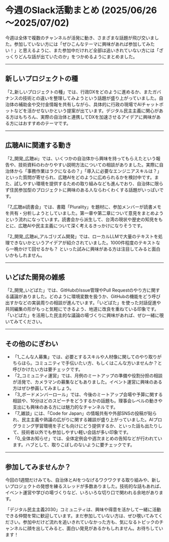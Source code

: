 # 今週のSlack活動まとめ (2025/06/26～2025/07/02)

今週は全体で複数のチャンネルが活発に動き、さまざまな話題が飛び交いました。参加していない方には「ぜひこんなテーマに興味があれば参加してみたい！」と思えるように、また参加中だけれど全部は追いきれていない方には「ざっくりどんな話が出ていたのか」をつかめるようにまとめました。

---

## 新しいプロジェクトの種
「2_新しいプロジェクトの種」では、行政DXをどのように進めるか、またガバナンスの技術との違いを整理してみようという話題が盛り上がっていました。自治体の補助金や交付金情報を共有しながら、具体的に行政の現場でAIチャットボットなどを活かせないかという提案が出ています。デジタル民主主義に関心がある方はもちろん、実際の自治体と連携してDXを加速させるアイデアに興味がある方にはおすすめのテーマです。

---

## 広聴AIに関連する動き
「2_開発_広聴ai」では、いくつかの自治体から興味を持ってもらえたという報告や、技術資料のわかりやすい説明方法についての相談がありました。実際に自治体から「事務作業はラクになるの？」「導入に必要なエンジニアスキルは？」といった質問が寄せられ、広聴AIをどのように広められるかを検討中です。また、試しやすい環境を提供するための取り組みなども進んでおり、自治体に限らず住民参加型のプロジェクトに興味のある人ならわくわくする話題がいっぱいです。

「7_広聴ai読書会」では、書籍「Plurality」を題材に、参加メンバーが読書メモを共有・分析しようとしていました。第一章や第二章について意見をまとめようという流れになっています。読書会から派生して、台湾の現状や歴史の知見をもとに、広聴AIや民主主義について深く考えるきっかけになりそうです。

「2_開発_広聴ai_アルゴリズム開発」では、ローカルLLMで大量のテキストを処理できないかというアイデアが紹介されていました。1000件程度のテキストなら一晩かけて回せるかも？ といった試みに興味がある方は注目してみると面白いかもしれません。

---

## いどばた開発の雑感
「2_開発_いどばた」では、GitHubのIssue管理やPull Requestのやり方に関する議論がありました。どのように環境変数を扱うか、GitHubの機能をどう呼び出すかなどの実装周りの相談が進んでいます。「いどばた」を使った対話促進や共同編集の形がもっと気軽にできるよう、地道に改良を重ねている印象です。「いどばた」を活用した民主的な議論の場づくりに興味があれば、ぜひ一緒に覗いてみてください。

---

## その他のにぎわい
- 「1_こんな人募集」では、必要とするスキルや人材像に関してのやり取りがちらほら。コミュニティで手伝いたい方、もしくはこんな方いませんか？と呼びかけたい方は要チェックです。  
- 「2_コミュニティ運営」では、月例のミートアップの準備や役割分担の相談が活発で、カメラマンの募集などもありました。イベント運営に興味のある方はぜひ参画してみましょう。  
- 「3_ボードメンバーロール」では、今後のミートアップ会場や予算に関する相談や、10分ほどのスピーチをどうするかの話題も。理事会レベルの動きや支出にも興味のある方には魅力的なチャンネルです。  
- 「7_雑談」には、「Code for Japan」の情報共有や外部SNSの投稿が貼られ、民主主義や熟議の広がりに関する雑談が盛り上がっていました。AIプログラミング学習環境を子ども向けにどう提供するか、といった話も出たりして、技術者以外でも参加しやすい軽い会話が多い印象です。  
- 「0_全体お知らせ」では、全体定例会や週次まとめの告知などが行われています。ハブとして、取りこぼしのないように要チェックです。

---

## 参加してみませんか？
今回の1週間だけみても、自治体とAIをつなげるワクワクする取り組みや、新しいプロジェクトの発想を練るスレッドが多数ありました。技術的な話もあれば、イベント運営や学びの場づくりなど、いろいろな切り口で関われる余地があります。

「デジタル民主主義2030」コミュニティは、興味や得意を活かして一緒に活動できる仲間を常に歓迎しています。まだ参加していない方は、ぜひ覗いてみてください。参加中だけど流れを追いきれていなかった方も、気になるトピックのチャンネルに顔を出してみると、面白い発見があるかもしれません。お待ちしています！